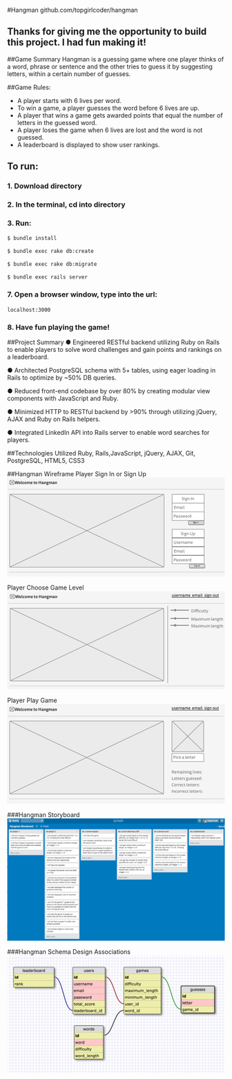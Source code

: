#Hangman
github.com/topgirlcoder/hangman

## Thanks for giving me the opportunity to build this project. I had fun making it!

##Game Summary
Hangman is a guessing game where one player thinks of a word, phrase or sentence and the other tries to guess it by suggesting letters, within a certain number of guesses.

##Game Rules:
  
  - A player starts with 6 lives per word. 
  - To win a game, a player guesses the word before 6 lives are up. 
  - A player that wins a game gets awarded points that equal the number of letters in the guessed word.
  - A player loses the game when 6 lives are lost and the word is not guessed.
  - A leaderboard is displayed to show user rankings.

## To run:
### 1. Download directory
### 2. In the terminal, cd into directory
### 3. Run: 

```
$ bundle install
``` 

```
$ bundle exec rake db:create
```

```
$ bundle exec rake db:migrate
```

```
$ bundle exec rails server
```

### 7. Open a browser window, type into the url: 
```
localhost:3000
```

### 8. Have fun playing the game!

##Project Summary
● Engineered RESTful backend utilizing Ruby on Rails to enable players to solve word challenges and gain points and rankings on a leaderboard.

● Architected PostgreSQL schema with 5+ tables, using eager loading in Rails to optimize by ~50% DB queries.

● Reduced front-end codebase by over 80% by creating modular view components with JavaScript and Ruby.

● Minimized HTTP to RESTful backend by >90% through utilizing jQuery, AJAX and Ruby on Rails helpers.

● Integrated LinkedIn API into Rails server to enable word searches for players.

##Technologies Utilized
Ruby, Rails,JavaScript, jQuery, AJAX, Git, PostgreSQL, HTML5, CSS3

##Hangman Wireframe
Player Sign In or Sign Up
![wireframe1](./app/assets/images/wireframe1.png)

Player Choose Game Level
![wireframe2](./app/assets/images/wireframe2.png)

Player Play Game
![wireframe3](./app/assets/images/wireframe3.png)

###Hangman Storyboard
![storyboard](./app/assets/images/storyboard.png) 

###Hangman Schema Design Associations
![schema](./app/assets/images/schema1.png) 
